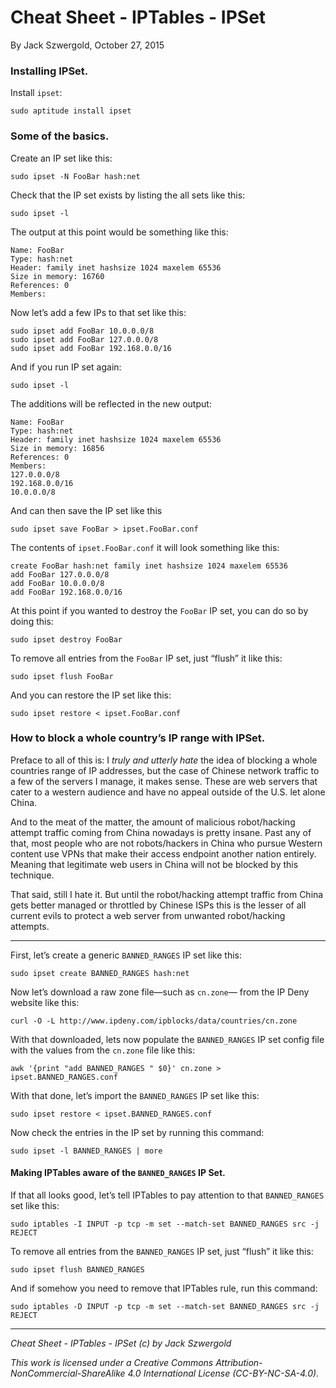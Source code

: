 # Cheat Sheet - IPTables - IPSet

By Jack Szwergold, October 27, 2015

### Installing IPSet.

Install `ipset`:

    sudo aptitude install ipset

### Some of the basics.

Create an IP set like this:

    sudo ipset -N FooBar hash:net

Check that the IP set exists by listing the all sets like this:

	sudo ipset -l

The output at this point would be something like this:

	Name: FooBar
	Type: hash:net
	Header: family inet hashsize 1024 maxelem 65536
	Size in memory: 16760
	References: 0
	Members:

Now let’s add a few IPs to that set like this:

    sudo ipset add FooBar 10.0.0.0/8
    sudo ipset add FooBar 127.0.0.0/8
    sudo ipset add FooBar 192.168.0.0/16

And if you run IP set again:

	sudo ipset -l

The additions will be reflected in the new output:

	Name: FooBar
	Type: hash:net
	Header: family inet hashsize 1024 maxelem 65536
	Size in memory: 16856
	References: 0
	Members:
	127.0.0.0/8
	192.168.0.0/16
	10.0.0.0/8

And can then save the IP set like this

    sudo ipset save FooBar > ipset.FooBar.conf

The contents of `ipset.FooBar.conf` it will look something like this:

	create FooBar hash:net family inet hashsize 1024 maxelem 65536
	add FooBar 127.0.0.0/8
	add FooBar 10.0.0.0/8
	add FooBar 192.168.0.0/16

At this point if you wanted to destroy the `FooBar` IP set, you can do so by doing this:

    sudo ipset destroy FooBar

To remove all entries from the `FooBar` IP set, just “flush” it like this:

    sudo ipset flush FooBar

And you can restore the IP set like this:

    sudo ipset restore < ipset.FooBar.conf

### How to block a whole country’s IP range with IPSet.

Preface to all of this is: I *truly and utterly hate* the idea of blocking a whole countries range of IP addresses, but the case of Chinese network traffic to a few of the servers I manage, it makes sense. These are web servers that cater to a western audience and have no appeal outside of the U.S. let alone China.

And to the meat of the matter, the amount of malicious robot/hacking attempt traffic coming from China nowadays is pretty insane. Past any of that, most people who are not robots/hackers in China who pursue Western content use VPNs that make their access endpoint another nation entirely. Meaning that legitimate web users in China will not be blocked by this technique.

That said, still I hate it. But until the robot/hacking attempt traffic from China gets better managed or throttled by Chinese ISPs this is the lesser of all current evils to protect a web server from unwanted robot/hacking attempts.

***

First, let’s create a generic `BANNED_RANGES` IP set like this:

    sudo ipset create BANNED_RANGES hash:net

Now let’s download a raw zone file—such as `cn.zone`— from the IP Deny website like this:

	curl -O -L http://www.ipdeny.com/ipblocks/data/countries/cn.zone

With that downloaded, lets now populate the `BANNED_RANGES` IP set config file with the values from the `cn.zone` file like this:

	awk '{print "add BANNED_RANGES " $0}' cn.zone > ipset.BANNED_RANGES.conf

With that done, let’s import the `BANNED_RANGES` IP set like this:

    sudo ipset restore < ipset.BANNED_RANGES.conf

Now check the entries in the IP set by running this command:

    sudo ipset -l BANNED_RANGES | more

#### Making IPTables aware of the `BANNED_RANGES` IP Set.

If that all looks good, let’s tell IPTables to pay attention to that `BANNED_RANGES` set like this:

	sudo iptables -I INPUT -p tcp -m set --match-set BANNED_RANGES src -j REJECT

To remove all entries from the `BANNED_RANGES` IP set, just “flush” it like this:

    sudo ipset flush BANNED_RANGES

And if somehow you need to remove that IPTables rule, run this command:

    sudo iptables -D INPUT -p tcp -m set --match-set BANNED_RANGES src -j REJECT

***

*Cheat Sheet - IPTables - IPSet (c) by Jack Szwergold*

*This work is licensed under a Creative Commons Attribution-NonCommercial-ShareAlike 4.0 International License (CC-BY-NC-SA-4.0).*
